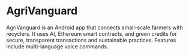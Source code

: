 # AgriVanguard
AgriVanguard is an Android app that connects small-scale farmers with recyclers. It uses AI, Ethereum smart contracts, and green credits for secure, transparent transactions and sustainable practices. Features include multi-language voice commands.

